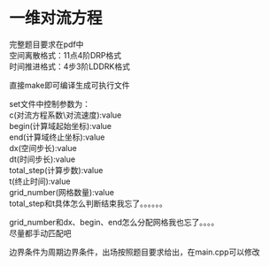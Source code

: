 # 一维对流方程
完整题目要求在pdf中  
空间离散格式：11点4阶DRP格式  
时间推进格式：4步3阶LDDRK格式  
  
直接make即可编译生成可执行文件  
  
set文件中控制参数为：  
c(对流方程系数\对流速度):value  
begin(计算域起始坐标):value  
end(计算域终止坐标):value  
dx(空间步长):value  
dt(时间步长):value  
total_step(计算步数):value  
t(终止时间):value  
grid_number(网格数量):value  
total_step和t具体怎么判断结束我忘了。。。。。。  
  
grid_number和dx、begin、end怎么分配网格我也忘了。。。。  
尽量都手动匹配吧  
  
边界条件为周期边界条件，出场按照题目要求给出，在main.cpp可以修改  
